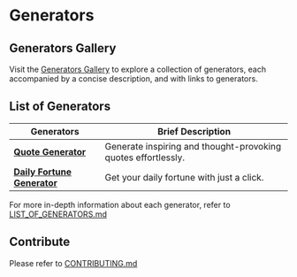 # Generators

## Generators Gallery

Visit the [Generators Gallery](https://lifeadventurer.github.io/generators) to explore a collection of generators, each accompanied by a concise description, and with links to generators.

## List of Generators

| Generators                                       | Brief Description                                             |
|--------------------------------------------------|---------------------------------------------------------------|
| **[Quote Generator][Quote Generator]**           | Generate inspiring and thought-provoking quotes effortlessly. |
| **[Daily Fortune Generator][Fortune Generator]** | Get your daily fortune with just a click.                     |

For more in-depth information about each generator, refer to [LIST_OF_GENERATORS.md](./LIST_OF_GENERATORS.md)

## Contribute

Please refer to [CONTRIBUTING.md](./CONTRIBUTING.md)

[Quote Generator]: https://lifeadventurer.github.io/generators/quote_generator
[Fortune Generator]: https://lifeadventurer.github.io/generators/fortune_generator
